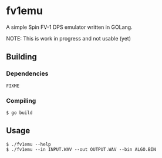 # fv1emu
A simple Spin FV-1 DPS emulator written in GOLang.

NOTE: This is work in progress and not usable (yet)

## Building

### Dependencies
    FIXME

### Compiling

    $ go build


## Usage

    $ ./fv1emu --help
    $ ./fv1emu --in INPUT.WAV --out OUTPUT.WAV --bin ALGO.BIN 

